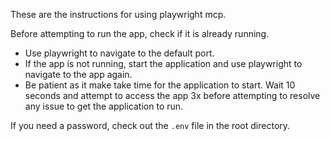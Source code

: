These are the instructions for using playwright mcp.

Before attempting to run the app, check if it is already running.

- Use playwright to navigate to the default port.
- If the app is not running, start the application and use playwright to navigate to the app again.
- Be patient as it make take time for the application to start. Wait 10 seconds and attempt to access the app 3x before attempting to resolve any issue to get the application to run.

If you need a password, check out the `.env` file in the root directory.